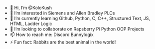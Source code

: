 - 👋 Hi, I’m @KoloKush
- 👀 I’m interested in Siemens and Allen Bradley PLCs
- 🌱 I’m currently learning Github, Python, C, C++, Structured Text, JS, HTML, Ladder Logic
- 💞️ I’m looking to collaborate on Rapsberry Pi Python OOP Projects
- 📫 How to reach me: Discord Bunnylogix
- ⚡ Fun fact: Rabbits are the best animal in the world!

<!---
KoloKush/KoloKush is a ✨ special ✨ repository because its `README.md` (this file) appears on your GitHub profile.
You can click the Preview link to take a look at your changes.
--->
